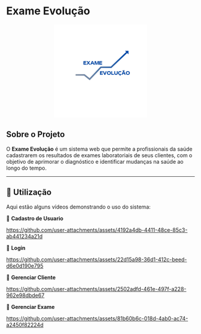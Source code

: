 # Exame Evolução  

<p align="center">
  <img src="https://github.com/anaclara32156/Exame-Evolucao/blob/8cc1c2b3f37abd233d2b95fa645beb56469e853f/ExameEvolucao/codigo/assets/img/LogoAzul.png" width="250">
</p>

## Sobre o Projeto  
O **Exame Evolução** é um sistema web que permite a profissionais da saúde cadastrarem os resultados de exames laboratoriais de seus clientes, com o objetivo de aprimorar o diagnóstico e identificar mudanças na saúde ao longo do tempo.

---

## 📌 Utilização  
Aqui estão alguns vídeos demonstrando o uso do sistema:  

🎥 **Cadastro de Usuario**  

https://github.com/user-attachments/assets/4192a4db-4411-48ce-85c3-ab441234a21d


🎥 **Login**   

https://github.com/user-attachments/assets/22d15a98-36d1-412c-beed-d6e0d190e795


🎥 **Gerenciar Cliente** 

https://github.com/user-attachments/assets/2502adfd-461e-497f-a228-962e98dbde67

🎥 **Gerenciar Exame**

https://github.com/user-attachments/assets/81b60b6c-018d-4ab0-ac74-a2450f82224d







